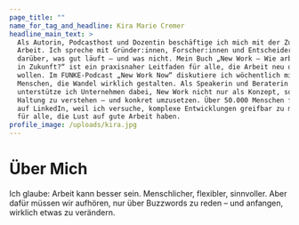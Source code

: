 ```yaml
---
page_title: ""
name_for_tag_and_headline: Kira Marie Cremer
headline_main_text: >
  Als Autorin, Podcasthost und Dozentin beschäftige ich mich mit der Zukunft der
  Arbeit. Ich spreche mit Gründer:innen, Forscher:innen und Entscheider:innen
  darüber, was gut läuft – und was nicht. Mein Buch „New Work – Wie arbeiten wir
  in Zukunft?“ ist ein praxisnaher Leitfaden für alle, die Arbeit neu denken
  wollen. Im FUNKE-Podcast „New Work Now“ diskutiere ich wöchentlich mit
  Menschen, die Wandel wirklich gestalten. Als Speakerin und Beraterin
  unterstütze ich Unternehmen dabei, New Work nicht nur als Konzept, sondern als
  Haltung zu verstehen – und konkret umzusetzen. Über 50.000 Menschen folgen mir
  auf LinkedIn, weil ich versuche, komplexe Entwicklungen greifbar zu machen –
  für alle, die Lust auf gute Arbeit haben.
profile_image: /uploads/kira.jpg
---
```


# Über Mich

Ich glaube: Arbeit kann besser sein. Menschlicher, flexibler, sinnvoller. Aber dafür müssen wir aufhören, nur über Buzzwords zu reden – und anfangen, wirklich etwas zu verändern.
